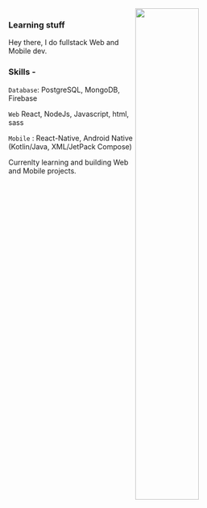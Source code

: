 <img align="right" width="50%" src="https://64.media.tumblr.com/a765adbd262b8e5c4ef096d572e1b32e/b72e45f6da1e86e2-1a/s500x750/696c73b7160d432cd8559d7c2bef2cb649f1a6e4.gifv">

### Learning stuff
Hey there, 
I do fullstack Web and Mobile dev. 

### Skills - 
`Database`: PostgreSQL, MongoDB, Firebase

`Web` React, NodeJs, Javascript, html, sass

`Mobile` : React-Native, Android Native (Kotlin/Java, XML/JetPack Compose)


Currenlty learning and building Web and Mobile projects.

<!--
**Anatame/Anatame** is a ✨ _special_ ✨ repository because its `README.md` (this file) appears on your GitHub profile.

Here are some ideas to get you started:

- 🔭 I’m currently working on ...
- 🌱 I’m currently learning ...
- 👯 I’m looking to collaborate on ...
- 🤔 I’m looking for help with ...
- 💬 Ask me about ...
- 📫 How to reach me: ...
- 😄 Pronouns: ...
- ⚡ Fun fact: ...
-->

